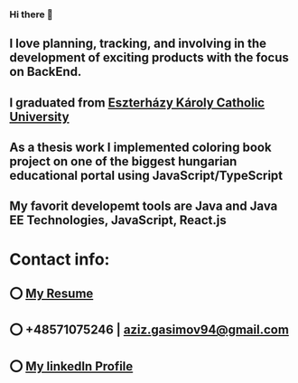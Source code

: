 ### Hi there 👋

<!--
**AZIZGASIMOV94/AZIZGASIMOV94** is a ✨ _special_ ✨ repository because its `README.md` (this file) appears on your GitHub profile.

Here are some ideas to get you started:

- 🔭 I’m currently working on ...
- 🌱 I’m currently learning ...
- 👯 I’m looking to collaborate on ...
- 🤔 I’m looking for help with ...
- 💬 Ask me about ...
- 📫 How to reach me: ...
- 😄 Pronouns: ...
- ⚡ Fun fact: ...
-->

## I love planning, tracking, and involving in the development of exciting products with the focus on BackEnd.

## I graduated from [Eszterházy Károly Catholic University](https://uni-eszterhazy.hu/)

## As a thesis work I implemented coloring book project on one of the biggest hungarian educational portal using JavaScript/TypeScript

## My favorit developemt tools are Java and Java EE Technologies, JavaScript, React.js

# Contact info:
## ⭕ [My Resume](https://azizgasimov94.github.io/resume/)
## ⭕ +48571075246 | aziz.gasimov94@gmail.com
## ⭕ [My linkedIn Profile](https://www.linkedin.com/in/aziz-gasimov/)




